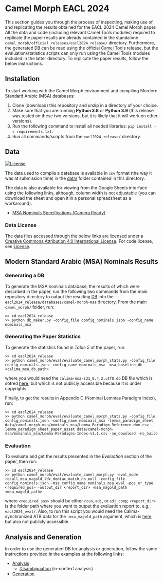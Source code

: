 # Camel Morph EACL 2024

This section guides you through the process of inspecting, making use of, and replicating the results obtained for the EACL 2024 Camel Morph paper. All the data and code (including relevant Camel Tools modules) required to replicate the paper results are already contained in the standalone `camel_morph/official_releases/eacl2024_release/` directory. Furthermore, the generated DB can be read using the official [Camel Tools](https://github.com/CAMeL-Lab/camel_tools) release, but the evaluation/statistics scripts can only run using the Camel Tools modules included in the latter directory. To replicate the paper results, follow the below instructions.

## Installation

To start working with the Camel Morph environment and compiling Mordern Standard Arabic (MSA) databases:

1. Clone (download) this repository and unzip in a directory of your choice.
2. Make sure that you are running **Python 3.8** or **Python 3.9** (this release was tested on these two versions, but it is likely that it will work on other versions).
3. Run the following command to install all needed libraries: `pip install -r requirements.txt`.
4. Run all commands/scripts from the `eacl2024_release/` directory.

## Data

[![License](https://mirrors.creativecommons.org/presskit/buttons/80x15/svg/by.svg)](https://creativecommons.org/licenses/by/4.0/)

The data used to compile a database is available in `csv` format (the way it was at submission time) in the [data/](./data/) folder contained in this directory.

The data is also available for viewing from the Google Sheets interface using the following links, although, column width is not adjustable (you can download the sheet and open it in a personal spreadsheet as a workaround).

- [MSA Nominals Specifications (Camera Ready)](https://docs.google.com/spreadsheets/d/1T5-tY_bfvCW579P-NY7nOxxlq4P2MQ7vmWg_IWn_35Q/edit#gid=1109514510)

### Data License

The data files accessed through the below links are licensed under a [Creative Commons Attribution 4.0 International License](https://creativecommons.org/licenses/by/4.0/). For code license, see [License](#license).

## Modern Standard Arabic (MSA) Nominals Results

### Generating a DB

To generate the MSA nominals database, the results of which were described in the paper, run the following two commands from the main repository directory to output the resulting [DB](./databases/camel-morph-msa/msa_nom_eacl2024.db) into the `eacl2024_release/databases/camel-morph-msa` directory. From the main `camel_morph/` folder, run:

    >> cd eacl2024_release
    >> python db_maker.py -config_file config_nominals.json -config_name nominals_msa 

### Generating the Paper Statistics

To generate the statistics found in *Table 5* of the paper, run:

    >> cd eacl2024_release
    >> python camel_morph/eval/evaluate_camel_morph_stats.py -config_file config_nominals.json -config_name nominals_msa -msa_baseline_db <calima_msa_db_path>

where you would need the `calima-msa-s31_0.4.2.utf8.db` DB file which is sotred [here](https://drive.google.com/file/d/1ggbUpaXJ_-jiGhmpGsMRpd9SwM0wZo17/view?usp=drive_link), but which is not publicly accessible because it is under copyrights.

Finally, to get the results in Appendix C (Nominal Lemmas Paradigm Index), run:

    >> cd eacl2024_release
    >> python camel_morph/eval/evaluate_camel_morph_stats.py -config_file config_nominals.json -config_name nominals_msa -lemma_paradigm_sheet data/camel-morph-msa/nominals_msa/Lemma-Paradigm-Reference-Nom.csv -lemma_paradigm_sheet_paper_asset data/camel-morph-msa/nominals_msa/Lemma-Paradigms-Index-v1.1.csv -no_download -no_build

### Evaluation

To evaluate and get the results presented in the *Evaluation* section of the paper, then run:

    >> cd eacl2024_release
    >> python camel_morph/eval/evaluate_camel_morph.py -eval_mode recall_msa_magold_ldc_dediac_match_no_null -config_file config_nominals.json -msa_config_name nominals_msa_eval -pos_or_type <required_pos> -output_dir <report_dir> -msa_magold_path <msa_magold_path>

where `<required_pos>` should be either `noun`, `adj`, or `adj_comp`; `<report_dir>` is the folder path where you want to output the evaluation report to, e.g., `eacl2024_eval/`. Also, to run this script you would need the Calima-synchronized ATB data for the `-msa_magold_path` argument, which is [here](https://drive.google.com/file/d/1mVWONav2pxIdwBTJQaZovGpUqUIe3eBa/view?usp=drive_link), but also not publicly accessible.

## Analysis and Generation

In order to use the generated DB for analysis or generation, follow the same instructions provided in the examples at the following links:

- [Analysis](https://camel-tools.readthedocs.io/en/latest/api/morphology/analyzer.html)
  - [Disambiguation](https://camel-tools.readthedocs.io/en/latest/api/disambig/mle.html) (in-context analysis)
- [Generation](https://camel-tools.readthedocs.io/en/latest/api/morphology/generator.html)
